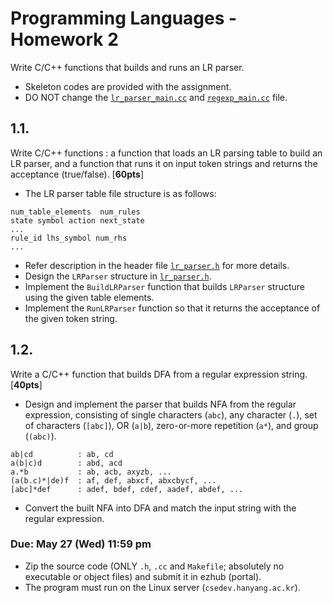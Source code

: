 # Programming Languages - Homework 2

Write C/C++ functions that builds and runs an LR parser.

- Skeleton codes are provided with the assignment.
- DO NOT change the [`lr_parser_main.cc`](https://github.com/yoloseem/pl-homeworks/blob/master/hw2/lr_parser_main.cc) and [`regexp_main.cc`](https://github.com/yoloseem/pl-homeworks/blob/master/hw2/regexp_main.cc) file.

## 1.1.
Write C/C++ functions : a function that loads an LR parsing table to build an LR parser, and a function that runs it on input token strings and returns the acceptance (true/false). [**60pts**]

- The LR parser table file structure is as follows:

```
num_table_elements  num_rules
state symbol action next_state
...
rule_id lhs_symbol num_rhs
...
```

- Refer description in the header file [`lr_parser.h`](https://github.com/yoloseem/pl-homeworks/blob/master/hw2/lr_parser.h) for more details.
- Design the `LRParser` structure in [`lr_parser.h`](https://github.com/yoloseem/pl-homeworks/blob/master/hw2/lr_parser.h).
- Implement the `BuildLRParser` function that builds `LRParser` structure using the given table elements.
- Implement the `RunLRParser` function so that it returns the acceptance of the given token string.

## 1.2.

Write a C/C++ function that builds DFA from a regular expression string. [**40pts**]

- Design and implement the parser that builds NFA from the regular expression, consisting of single characters (`abc`), any character (`.`), set of characters (`[abc]`), OR (`a|b`), zero-or-more repetition (`a*`), and group (`(abc)`).

```
ab|cd          : ab, cd
a(b|c)d        : abd, acd
a.*b           : ab, acb, axyzb, ...
(a(b.c)*|de)f  : af, def, abxcf, abxcbycf, ...
[abc]*def      : adef, bdef, cdef, aadef, abdef, ...
```

- Convert the built NFA into DFA and match the input string with the regular expression.

### Due: May 27 (Wed) 11:59 pm

- Zip the source code (ONLY `.h`, `.cc` and `Makefile`; absolutely no executable or object files) and submit it in ezhub (portal).
- The program must run on the Linux server (`csedev.hanyang.ac.kr`).
